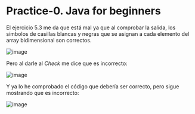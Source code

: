 # Practice-0. Java for beginners
El ejercicio 5.3 me da que está mal ya que al comprobar la salida, los símbolos de casillas blancas y negras que se asignan a cada elemento del array bidimensional son correctos.

![image](https://github.com/DenysKavkalo/Practice-0.-Java-for-beginners/assets/117307592/e6452d05-859a-4567-8c93-b414569a43c0)

Pero al darle al *Check* me dice que es incorrecto:

![image](https://github.com/DenysKavkalo/Practice-0.-Java-for-beginners/assets/117307592/b87660ec-eb67-45ae-83bf-8acfdfd3428f)

Y ya lo he comprobado el código que debería ser correcto, pero sigue mostrando que es incorrecto:

![image](https://github.com/DenysKavkalo/Practice-0.-Java-for-beginners/assets/117307592/11ddaf2d-d84c-4591-9a5f-4698658124be)

